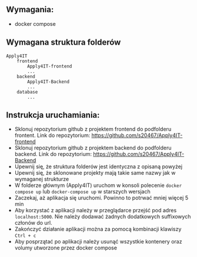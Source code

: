 ## Wymagania:
- docker compose

## Wymagana struktura folderów
```
Apply4IT
    frontend
        Apply4IT-frontend
        ...
    backend
        Apply4IT-Backend
        ...
    database
        ...
```

## Instrukcja uruchamiania:
- Sklonuj repozytorium github z projektem frontend do podfolderu frontent. Link do repozytorium: https://github.com/s20467/Apply4IT-frontend
- Sklonuj repozytorium github z projektem backend do podfolderu backend. Link do repozytorium: https://github.com/s20467/Apply4IT-Backend
- Upewnij się, że struktura folderów jest identyczna z opisaną powyżej
- Upewnij się, że sklonowane projekty mają takie same nazwy jak w wymaganej strukturze
- W folderze głównym (Apply4IT) uruchom w konsoli polecenie ```docker compose up``` lub ```docker-compose up``` w starszych wersjach
- Zaczekaj, aż aplikacja się uruchomi. Powinno to potrwać mniej więcej 5 min
- Aby korzystać z aplikacji należy w przeglądarce przejść pod adres ```localhost:5000```. Nie należy dodawać żadnych dodatkowych suffixowych członów do url.
- Zakończyć działanie aplikacji można za pomocą kombinacji klawiszy ```Ctrl + c``` 
- Aby posprzątać po aplikacji należy usunąć wszystkie kontenery oraz volumy utworzone przez docker compose